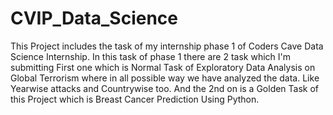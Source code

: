 # CVIP_Data_Science
This Project includes the task of my internship phase 1 of Coders Cave  Data Science Internship.
In this task of phase 1 there are 2 task which I'm submitting First one which is Normal Task  of Exploratory Data Analysis on Global Terrorism where in all possible way we have analyzed the data. Like Yearwise attacks and Countrywise too.
And the 2nd on is a Golden Task of this Project which is Breast Cancer Prediction Using Python.

